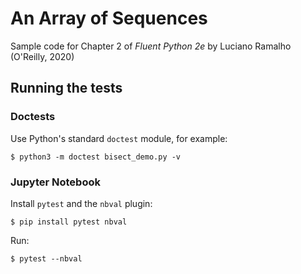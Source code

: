 # An Array of Sequences

Sample code for Chapter 2 of _Fluent Python 2e_ by Luciano Ramalho (O'Reilly, 2020)

## Running the tests

### Doctests

Use Python's standard ``doctest`` module, for example:

    $ python3 -m doctest bisect_demo.py -v

### Jupyter Notebook

Install ``pytest`` and the ``nbval`` plugin:

    $ pip install pytest nbval

Run:

    $ pytest --nbval